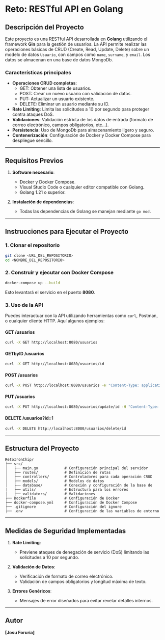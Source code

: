# Reto: RESTful API en Golang

## Descripción del Proyecto
Este proyecto es una RESTful API desarrollada en **Golang** utilizando el framework **Gin** para la gestión de usuarios. La API permite realizar las operaciones básicas de CRUD (Create, Read, Update, Delete) sobre un modelo de datos `Usuario`, con campos como `name`, `surname`, y `email`. Los datos se almacenan en una base de datos MongoDb.

### Características principales
- **Operaciones CRUD completas**:
  - GET: Obtener una lista de usuarios.
  - POST: Crear un nuevo usuario con validación de datos.
  - PUT: Actualizar un usuario existente.
  - DELETE: Eliminar un usuario mediante su ID.
- **Rate Limiting**: Limita las solicitudes a 10 por segundo para proteger contra ataques DoS.
- **Validaciones**: Validación estricta de los datos de entrada (formato de correo electrónico, campos obligatorios, etc...).
- **Persistencia**: Uso de MongoDb para almacenamiento ligero y seguro.
- **Contenerización**: Configuración de Docker y Docker Compose para despliegue sencillo.

---

## Requisitos Previos
1. **Software necesario**:
   - Docker y Docker Compose.
   - Visual Studio Code o cualquier editor compatible con Golang.
   - Golang 1.21 o superior.

2. **Instalación de dependencias**:
   - Todas las dependencias de Golang se manejan mediante `go mod`.

---

## Instrucciones para Ejecutar el Proyecto

### 1. Clonar el repositorio
```bash
git clone <URL_DEL_REPOSITORIO>
cd <NOMBRE_DEL_REPOSITORIO>
```

### 2. Construir y ejecutar con Docker Compose
```bash
docker-compose up --build
```
Esto levantará el servicio en el puerto **8080**.

### 3. Uso de la API
Puedes interactuar con la API utilizando herramientas como `curl`, Postman, o cualquier cliente HTTP. Aquí algunos ejemplos:

#### **GET /usuarios**
```bash
curl -X GET http://localhost:8080/usuarios
```
#### **GETbyID /usuarios**
```bash
curl -X GET http://localhost:8080/usuarios/id
```

#### **POST /usuarios**
```bash
curl -X POST http://localhost:8080/usuarios -H "Content-Type: application/json" -d '{"name":"Mokel", "surname":"Foruria", "email":"lol@gmail.com"}'
```

#### **PUT /usuarios**
```bash
curl -X PUT http://localhost:8080/usuarios/update/id -H "Content-Type: application/json" -d '{"name":"josul", "surname":"Smith", "email":"john.smith@example.com"}'
```

#### **DELETE /usuarios?id=1**
```bash
curl -X DELETE http://localhost:8080/usuarios/delete/id

```

---

## Estructura del Proyecto
```
RetoIronChip/
├── src/
│   ├── main.go            # Configuración principal del servidor
│   ├── routes/            # Definición de rutas
│   ├── controllers/       # Controladores para cada operación CRUD
│   ├── models/            # Modelos de datos
│   ├── database/          # Conexión y configuración de la base de 
|   ├── utils/             # Estructura para los errores
|   ├── validators/        # Validaciones 
├── Dockerfile             # Configuración de Docker
├── docker-compose.yml     # Configuración de Docker Compose
├── .gitignore             # Configuración del ignore
├── .env                   # Configuración de las variables de entorno
```

---

## Medidas de Seguridad Implementadas
1. **Rate Limiting**:
   - Previene ataques de denegación de servicio (DoS) limitando las solicitudes a 10 por segundo.

2. **Validación de Datos**:
   - Verificación de formato de correo electrónico.
   - Validación de campos obligatorios y longitud máxima de texto.

3. **Errores Genéricos**:
   - Mensajes de error diseñados para evitar revelar detalles internos.

---

## Autor
**[Josu Foruria]**
